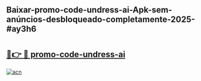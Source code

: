 ## Baixar-promo-code-undress-ai-Apk-sem-anúncios-desbloqueado-completamente-2025-#ay3h6

# <h2><a href="https://ainizakaria.my?title=promo-code-undress-ai&ref=20M">🔗👉 🔴 promo-code-undress-ai</a></h2>

[![acn](https://github.com/user-attachments/assets/0f9c940e-d8b0-45ae-aac7-cd30a18b3e1c)](https://ainizakaria.my?title=promo-code-undress-ai&ref=20M)

